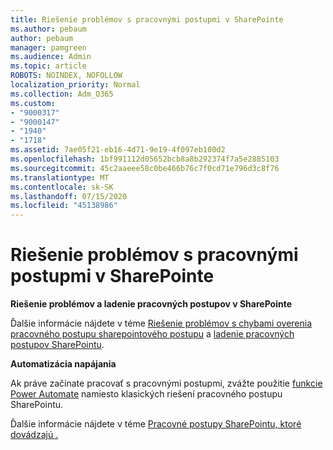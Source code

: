 ```yaml
---
title: Riešenie problémov s pracovnými postupmi v SharePointe
ms.author: pebaum
author: pebaum
manager: pamgreen
ms.audience: Admin
ms.topic: article
ROBOTS: NOINDEX, NOFOLLOW
localization_priority: Normal
ms.collection: Adm_O365
ms.custom:
- "9000317"
- "9000147"
- "1940"
- "1718"
ms.assetid: 7ae05f21-eb16-4d71-9e19-4f097eb100d2
ms.openlocfilehash: 1bf991112d05652bcb8a8b292374f7a5e2885103
ms.sourcegitcommit: 45c2aaeee58c0be466b76c7f0cd71e796d3c8f76
ms.translationtype: MT
ms.contentlocale: sk-SK
ms.lasthandoff: 07/15/2020
ms.locfileid: "45138986"
---
```

# <a name="troubleshoot-workflows-in-sharepoint"></a>Riešenie problémov s pracovnými postupmi v SharePointe

**Riešenie problémov a ladenie pracovných postupov v SharePointe**

Ďalšie informácie nájdete v téme [Riešenie problémov s chybami overenia pracovného postupu sharepointového postupu](https://docs.microsoft.com/sharepoint/dev/general-development/troubleshooting-sharepoint-server-workflow-validation-errors-in-visio) a [ladenie pracovných postupov SharePointu](https://docs.microsoft.com/sharepoint/dev/general-development/debugging-sharepoint-server-workflows).

**Automatizácia napájania**

Ak práve začínate pracovať s pracovnými postupmi, zvážte použitie [funkcie Power Automate](https://docs.microsoft.com/power-automate/modern-approvals) namiesto klasických riešení pracovného postupu SharePointu.

Ďalšie informácie nájdete v téme [Pracovné postupy SharePointu, ktoré dovádzajú .](https://docs.microsoft.com/alchemyinsights/sharepoint-workflows-retiring)
